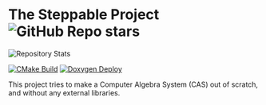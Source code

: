 # The Steppable Project ![GitHub Repo stars](https://img.shields.io/github/stars/ZCG-Coder/Steppable)

![Repository Stats](https://repobeats.axiom.co/api/embed/96b5654dbd10a4c759deff9d9f6ef6421b6c41e3.svg "Repobeats analytics image")

[![CMake Build](https://github.com/ZCG-coder/Steppable/actions/workflows/cmake-multi-platform.yml/badge.svg)](https://github.com/ZCG-coder/Steppable/actions/workflows/cmake-multi-platform.yml)
[![Doxygen Deploy](https://github.com/ZCG-coder/Steppable/actions/workflows/doxygen-gh-pages.yml/badge.svg)](https://github.com/ZCG-coder/Steppable/actions/workflows/doxygen-gh-pages.yml)

This project tries to make a Computer Algebra System (CAS) out of scratch, and without any external libraries.
